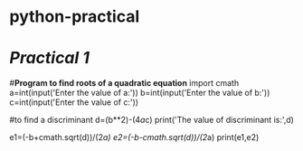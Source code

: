 # python-practical

# ***Practical 1***
#**Program to find roots of a quadratic equation**
import cmath
a=int(input('Enter the value of a:'))
b=int(input('Enter the value of b:'))
c=int(input('Enter the value of c:'))

#to find a discriminant
d=(b**2)-(4*a*c)
print('The value of discriminant is:',d)

e1=(-b+cmath.sqrt(d))/(2*a)
e2=(-b-cmath.sqrt(d))/(2*a)
print(e1,e2)
